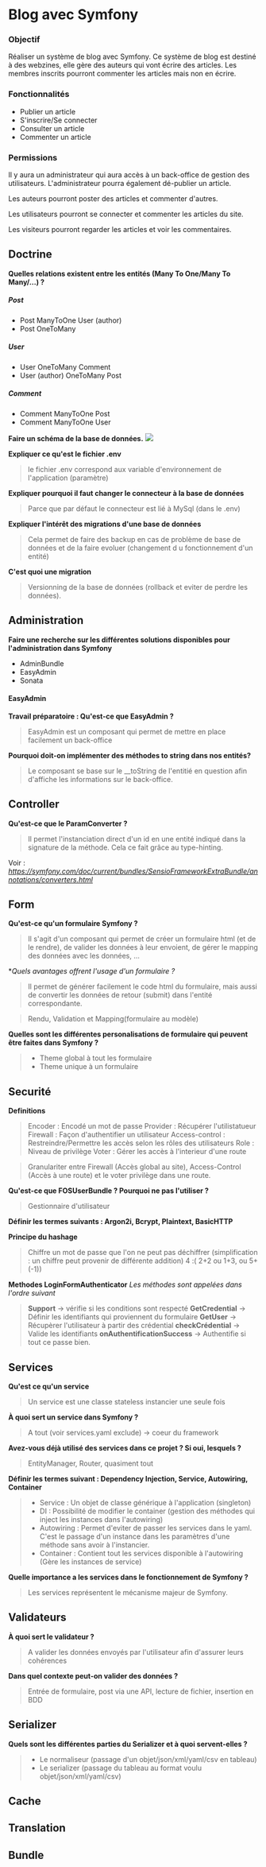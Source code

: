 # Blog avec Symfony

### Objectif
Réaliser un système de blog avec Symfony. Ce système de blog est destiné à des webzines, elle gère des auteurs qui vont écrire des articles. Les membres inscrits pourront commenter les articles mais non en écrire.

### Fonctionnalités
* Publier un article
* S'inscrire/Se connecter
* Consulter un article
* Commenter un article

### Permissions
Il y aura un administrateur qui aura accès à un back-office de gestion des utilisateurs. L'administrateur pourra également dé-publier un article.

Les auteurs pourront poster des articles et commenter d'autres.

Les utilisateurs pourront se connecter et commenter les articles du site.

Les visiteurs pourront regarder les articles et voir les commentaires.

## Doctrine
**Quelles relations existent entre les entités (Many To One/Many To Many/...) ?**


##### Post
- Post ManyToOne User (author)
- Post OneToMany

##### User
- User OneToMany Comment
- User (author) OneToMany Post

##### Comment
- Comment ManyToOne Post
- Comment ManyToOne User

**Faire un schéma de la base de données.**
![](https://i.imgur.com/UEIzOQw.png)

**Expliquer ce qu'est le fichier .env**

> le fichier .env correspond aux variable d'environnement
de l'application (paramètre)
  
**Expliquer pourquoi il faut changer le connecteur à la base de données**

> Parce que par défaut le connecteur est lié à MySql (dans le .env)

**Expliquer l'intérêt des migrations d'une base de données**

> Cela permet de faire des backup en cas de problème 
de base de données et de la faire evoluer (changement d
u fonctionnement d'un entité)

**C'est quoi une migration**
> Versionning de la base de données (rollback et eviter de perdre les données).

## Administration

**Faire une recherche sur les différentes solutions disponibles pour l'administration dans Symfony**
- AdminBundle
- EasyAdmin
- Sonata

#### EasyAdmin
**Travail préparatoire : Qu'est-ce que EasyAdmin ?**
> EasyAdmin est un composant qui permet de mettre en place
facilement un back-office

**Pourquoi doit-on implémenter des méthodes to string dans nos entités?**
> Le composant se base sur le __toString de l'entitié 
en question afin d'affiche les informations sur le back-office.

## Controller

**Qu'est-ce que le ParamConverter ?**
> Il permet l'instanciation direct d'un id en une entité indiqué
dans la signature de la méthode. Cela ce fait grâce au 
type-hinting.

Voir : *https://symfony.com/doc/current/bundles/SensioFrameworkExtraBundle/annotations/converters.html*

## Form

**Qu'est-ce qu'un formulaire Symfony ?**
> Il s'agit d'un composant qui permet de créer un formulaire html (et de le rendre), de valider les données à leur 
>envoient, de gérer le mapping des données avec les données, ... 
 
 **Quels avantages offrent l'usage d'un formulaire ?*
 > Il permet de générer facilement le code html du formulaire, mais aussi de
 convertir les données de retour (submit) dans l'entité correspondante.
 
 > Rendu, Validation et Mapping(formulaire au modèle)

**Quelles sont les différentes personalisations de formulaire qui peuvent être faites dans Symfony ?**
> - Theme global à tout les formulaire
> - Theme unique à un formulaire

## Securité
**Definitions**
> Encoder : Encodé un mot de passe
> Provider : Récupérer l'utilistatueur
> Firewall : Façon d'authentifier un utilisateur
> Access-control : Restreindre/Permettre les accès selon les rôles des utilisateurs
> Role : Niveau de privilège
> Voter : Gérer les accès à l'interieur d'une route 

> Granulariter entre Firewall (Accès global au site), Access-Control (Accès à une route) et le voter privilège dans une route.

**Qu'est-ce que FOSUserBundle ? Pourquoi ne pas l'utiliser ?**
> Gestionnaire d'utilisateur

**Définir les termes suivants : Argon2i, Bcrypt, Plaintext, BasicHTTP**
>  

**Principe du hashage**
> Chiffre un mot de passe que l'on ne peut pas déchiffrer (simplification : un chiffre peut provenir de différente addition)
> 4 :( 2+2 ou 1+3, ou 5+(-1))

**Methodes LoginFormAuthenticator**
*Les méthodes sont appelées dans l'ordre suivant*
> **Support** -> vérifie si les conditions sont respecté
> **GetCredential** -> Définir les identifiants qui proviennent du formulaire
> **GetUser** -> Récupèrer l'utilisateur à partir des crédential
> **checkCrédential** -> Valide les identifiants
> **onAuthentificationSuccess** -> Authentifie si tout ce passe bien.

## Services
**Qu'est ce qu'un service**
> Un service est une classe stateless instancier une seule fois

**À quoi sert un service dans Symfony ?**
> A tout (voir services.yaml exclude) -> coeur du framework

**Avez-vous déjà utilisé des services dans ce projet ? Si oui, lesquels ?**
> EntityManager, Router, quasiment tout 

**Définir les termes suivant : Dependency Injection, Service, Autowiring, Container**
> - Service : Un objet de classe générique à l'application (singleton)
> - DI : Possibilité de modifier le container (gestion des méthodes qui inject les instances dans l'autowiring)
> - Autowiring : Permet d'eviter de passer les services dans le yaml.
> C'est le passage d'un instance dans les paramètres d'une méthode sans avoir à l'instancier.
> - Container : Contient tout les services disponible à l'autowiring (Gère les instances de service)

**Quelle importance a les services dans le fonctionnement de Symfony ?**
> Les services représentent le mécanisme majeur de Symfony.

## Validateurs

**À quoi sert le validateur ?**
> A valider les données envoyés par l'utilisateur afin d'assurer leurs cohérences

**Dans quel contexte peut-on valider des données ?**
> Entrée de formulaire, post via une API, lecture de fichier, insertion en BDD

## Serializer

**Quels sont les différentes parties du Serializer et à quoi servent-elles ?**
> - Le normaliseur (passage d'un objet/json/xml/yaml/csv en tableau)
> -  Le serializer (passage du tableau au format voulu objet/json/xml/yaml/csv)

## Cache
## Translation
## Bundle


